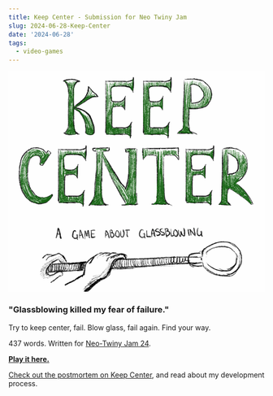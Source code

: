 ```yaml
---
title: Keep Center - Submission for Neo Twiny Jam
slug: 2024-06-28-Keep-Center
date: '2024-06-28'
tags:
  - video-games
---
```


![Text: Keep Center. An illustration of a glassblower turning a blowpipe.](center-title.gif)

### "Glassblowing killed my fear of failure."

Try to keep center, fail. Blow glass, fail again. Find your way.

437 words. Written for [Neo-Twiny Jam 24](https://itch.io/jam/neo-twiny-jam-24).

[**Play it here.**](https://illuminesce.itch.io/keep-center)

[Check out the postmortem on Keep Center](/posts/2024-07-01-Keep-Center-Postmortem.html), and read about my development process.
